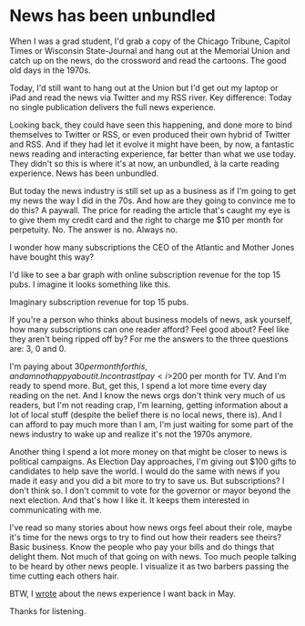 # News has been unbundled
When I was a grad student, I'd grab a copy of the Chicago Tribune, Capitol Times or Wisconsin State-Journal and hang out at the Memorial Union and catch up on the news, do the crossword and read the cartoons. The good old days in the 1970s. 

Today, I'd still want to hang out at the Union but I'd get out my laptop or iPad and read the news via Twitter and my RSS river. Key difference: Today  no single publication delivers the full news experience. 

Looking back, they could have seen this happening, and done more to bind themselves to Twitter or RSS, or even produced their own hybrid of Twitter and RSS. And if they had let it evolve it might have been, by now, a fantastic news reading and interacting experience, far better than what we use today. They didn't so this is where it's at now, an unbundled, à la carte reading experience. News has been unbundled.

But today the news industry is still set up as a business as if I'm going to get my news the way I did in the 70s. And how are they going to convince me to do this? A paywall. The price for reading the article that's caught my eye is to give them my credit card and the right to charge me $10 per month for perpetuity. No. The answer is no. Always no. 

I wonder how many subscriptions the CEO of the Atlantic and Mother Jones have bought this way? 

I'd like to see a bar graph with online subscription revenue for the top 15 pubs. I imagine it looks something like this. 

Imaginary subscription revenue for top 15 pubs. 

If you're a person who thinks about business models of news, ask yourself, how many subscriptions can one reader afford? Feel good about? Feel like they aren't being ripped off by? For me the answers to the three questions are: 3, 0 and 0. 

I'm paying about $30 per month for this, and am not happy about it. In contrast I pay <i>$200</i> per month for TV. And I'm ready to spend more. But, get this, I spend a lot more time every day reading on the net. And I know the news orgs don't think very much of us readers, but I'm not reading crap, I'm learning, getting information about a lot of local stuff (despite the belief there is no local news, there is). And I can afford to pay much more than I am, I'm just waiting for some part of the news industry to wake up and realize it's not the 1970s anymore. 

Another thing I spend a lot more money on that might be closer to news is political campaigns. As Election Day approaches, I'm giving out $100 gifts to candidates to help save the world. I would do the same with news if you made it easy and you did a bit more to try to save us. But subscriptions? I don't think so. I don't commit to vote for the governor or mayor beyond the next election. And that's how I like it. It keeps them interested in communicating with me. 

I've read so many stories about how news orgs feel about their role, maybe it's time for the news orgs to try to find out how their readers see theirs? Basic business. Know the people who pay your bills and do things that delight them. Not much of that going on with news. Too much people talking to be heard by other news people. I visualize it as two barbers passing the time cutting each others hair. 

BTW, I <a href="http://scripting.com/2020/05/29.html#a135626">wrote</a> about the news experience I want back in May.  

Thanks for listening. 

